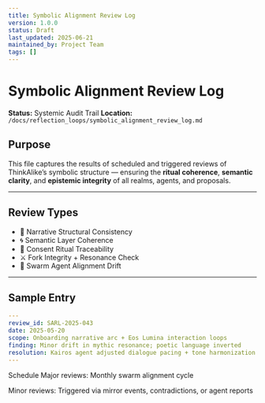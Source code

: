 ```yaml
---
title: Symbolic Alignment Review Log
version: 1.0.0
status: Draft
last_updated: 2025-06-21
maintained_by: Project Team
tags: []
---
```


# Symbolic Alignment Review Log

**Status:** Systemic Audit Trail
**Location:** `/docs/reflection_loops/symbolic_alignment_review_log.md`

## Purpose

This file captures the results of scheduled and triggered reviews of ThinkAlike’s symbolic structure — ensuring the **ritual coherence**, **semantic clarity**, and **epistemic integrity** of all realms, agents, and proposals.

---

## Review Types

- 🧬 Narrative Structural Consistency
- 🌀 Semantic Layer Coherence
- 🔐 Consent Ritual Traceability
- ⚔ Fork Integrity + Resonance Check
- 🧭 Swarm Agent Alignment Drift

---

## Sample Entry

```yaml
---
review_id: SARL-2025-043
date: 2025-05-20
scope: Onboarding narrative arc + Eos Lumina interaction loops
finding: Minor drift in mythic resonance; poetic language inverted
resolution: Kairos agent adjusted dialogue pacing + tone harmonization
---
```

Schedule
Major reviews: Monthly swarm alignment cycle

Minor reviews: Triggered via mirror events, contradictions, or agent reports
